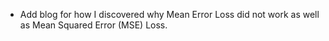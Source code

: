 * Add blog for how I discovered why Mean Error Loss did not work as well as Mean Squared Error (MSE) Loss.